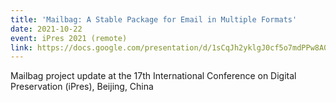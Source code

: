 ```yaml
---
title: 'Mailbag: A Stable Package for Email in Multiple Formats'
date: 2021-10-22
event: iPres 2021 (remote)
link: https://docs.google.com/presentation/d/1sCqJh2yklgJ0cf5o7mdPPw8A0DEDwSU-3ZEQju5H04A/present#slide=id.p5
---
```


Mailbag project update at the 17th International Conference on Digital Preservation (iPres), Beijing, China